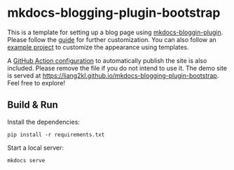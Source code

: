 # mkdocs-blogging-plugin-bootstrap

This is a template for setting up a blog page using [mkdocs-bloggin-plugin](https://github.com/liang2kl/mkdocs-blogging-plugin). Please follow the [guide](https://liang2kl.github.io/mkdocs-blogging-plugin) for further customization. You can also follow an [example project](https://liang2kl.github.io/mkdocs-blogging-plugin-example) to customize the appearance using templates.

A [GitHub Action configuration](.github/workflows/publish.yml) to automatically publish the site is also included.
Please remove the file if you do not intend to use it. The demo site is served at https://liang2kl.github.io/mkdocs-blogging-plugin-bootstrap.
Feel free to explore!

## Build & Run

Install the dependencies:

```
pip install -r requirements.txt
```

Start a local server:

```
mkdocs serve
```
